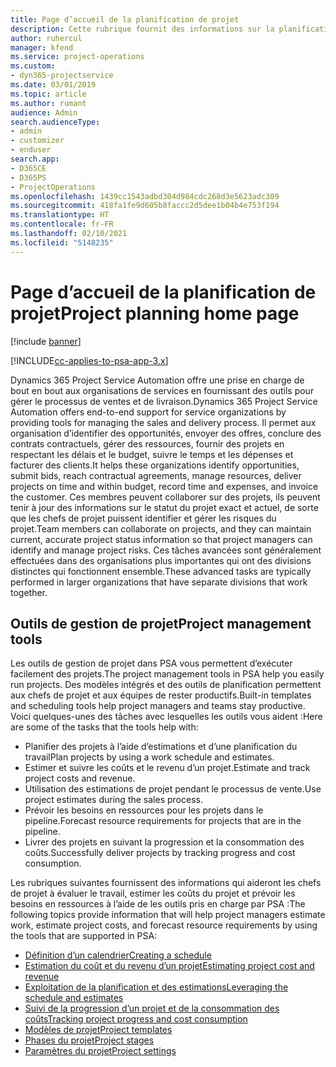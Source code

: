 ```yaml
---
title: Page d’accueil de la planification de projet
description: Cette rubrique fournit des informations sur la planification de projet.
author: ruhercul
manager: kfend
ms.service: project-operations
ms.custom:
- dyn365-projectservice
ms.date: 03/01/2019
ms.topic: article
ms.author: rumant
audience: Admin
search.audienceType:
- admin
- customizer
- enduser
search.app:
- D365CE
- D365PS
- ProjectOperations
ms.openlocfilehash: 1439cc1543adbd304d984cdc268d3e5623adc309
ms.sourcegitcommit: 418fa1fe9d605b8faccc2d5dee1b04b4e753f194
ms.translationtype: HT
ms.contentlocale: fr-FR
ms.lasthandoff: 02/10/2021
ms.locfileid: "5148235"
---
```

# <a name="project-planning-home-page"></a><span data-ttu-id="2da8c-103">Page d’accueil de la planification de projet</span><span class="sxs-lookup"><span data-stu-id="2da8c-103">Project planning home page</span></span>

[!include [banner](../includes/psa-now-project-operations.md)]

[!INCLUDE[cc-applies-to-psa-app-3.x](../includes/cc-applies-to-psa-app-3x.md)]

<span data-ttu-id="2da8c-104">Dynamics 365 Project Service Automation offre une prise en charge de bout en bout aux organisations de services en fournissant des outils pour gérer le processus de ventes et de livraison.</span><span class="sxs-lookup"><span data-stu-id="2da8c-104">Dynamics 365 Project Service Automation offers end-to-end support for service organizations by providing tools for managing the sales and delivery process.</span></span> <span data-ttu-id="2da8c-105">Il permet aux organisation d’identifier des opportunités, envoyer des offres, conclure des contrats contractuels, gérer des ressources, fournir des projets en respectant les délais et le budget, suivre le temps et les dépenses et facturer des clients.</span><span class="sxs-lookup"><span data-stu-id="2da8c-105">It helps these organizations identify opportunities, submit bids, reach contractual agreements, manage resources, deliver projects on time and within budget, record time and expenses, and invoice the customer.</span></span> <span data-ttu-id="2da8c-106">Ces membres peuvent collaborer sur des projets, ils peuvent tenir à jour des informations sur le statut du projet exact et actuel, de sorte que les chefs de projet puissent identifier et gérer les risques du projet.</span><span class="sxs-lookup"><span data-stu-id="2da8c-106">Team members can collaborate on projects, and they can maintain current, accurate project status information so that project managers can identify and manage project risks.</span></span> <span data-ttu-id="2da8c-107">Ces tâches avancées sont généralement effectuées dans des organisations plus importantes qui ont des divisions distinctes qui fonctionnent ensemble.</span><span class="sxs-lookup"><span data-stu-id="2da8c-107">These advanced tasks are typically performed in larger organizations that have separate divisions that work together.</span></span>

## <a name="project-management-tools"></a><span data-ttu-id="2da8c-108">Outils de gestion de projet</span><span class="sxs-lookup"><span data-stu-id="2da8c-108">Project management tools</span></span>

<span data-ttu-id="2da8c-109">Les outils de gestion de projet dans PSA vous permettent d’exécuter facilement des projets.</span><span class="sxs-lookup"><span data-stu-id="2da8c-109">The project management tools in PSA help you easily run projects.</span></span> <span data-ttu-id="2da8c-110">Des modèles intégrés et des outils de planification permettent aux chefs de projet et aux équipes de rester productifs.</span><span class="sxs-lookup"><span data-stu-id="2da8c-110">Built-in templates and scheduling tools help project managers and teams stay productive.</span></span> <span data-ttu-id="2da8c-111">Voici quelques-unes des tâches avec lesquelles les outils vous aident :</span><span class="sxs-lookup"><span data-stu-id="2da8c-111">Here are some of the tasks that the tools help with:</span></span>

- <span data-ttu-id="2da8c-112">Planifier des projets à l’aide d’estimations et d’une planification du travail</span><span class="sxs-lookup"><span data-stu-id="2da8c-112">Plan projects by using a work schedule and estimates.</span></span>
- <span data-ttu-id="2da8c-113">Estimer et suivre les coûts et le revenu d’un projet.</span><span class="sxs-lookup"><span data-stu-id="2da8c-113">Estimate and track project costs and revenue.</span></span>
- <span data-ttu-id="2da8c-114">Utilisation des estimations de projet pendant le processus de vente.</span><span class="sxs-lookup"><span data-stu-id="2da8c-114">Use project estimates during the sales process.</span></span>
- <span data-ttu-id="2da8c-115">Prévoir les besoins en ressources pour les projets dans le pipeline.</span><span class="sxs-lookup"><span data-stu-id="2da8c-115">Forecast resource requirements for projects that are in the pipeline.</span></span>
- <span data-ttu-id="2da8c-116">Livrer des projets en suivant la progression et la consommation des coûts.</span><span class="sxs-lookup"><span data-stu-id="2da8c-116">Successfully deliver projects by tracking progress and cost consumption.</span></span>

<span data-ttu-id="2da8c-117">Les rubriques suivantes fournissent des informations qui aideront les chefs de projet à évaluer le travail, estimer les coûts du projet et prévoir les besoins en ressources à l’aide de les outils pris en charge par PSA :</span><span class="sxs-lookup"><span data-stu-id="2da8c-117">The following topics provide information that will help project managers estimate work, estimate project costs, and forecast resource requirements by using the tools that are supported in PSA:</span></span>

- [<span data-ttu-id="2da8c-118">Définition d’un calendrier</span><span class="sxs-lookup"><span data-stu-id="2da8c-118">Creating a schedule</span></span>](project-creating.md)
- [<span data-ttu-id="2da8c-119">Estimation du coût et du revenu d’un projet</span><span class="sxs-lookup"><span data-stu-id="2da8c-119">Estimating project cost and revenue</span></span>](project-estimating.md)
- [<span data-ttu-id="2da8c-120">Exploitation de la planification et des estimations</span><span class="sxs-lookup"><span data-stu-id="2da8c-120">Leveraging the schedule and estimates</span></span>](project-leveraging.md)
- [<span data-ttu-id="2da8c-121">Suivi de la progression d’un projet et de la consommation des coûts</span><span class="sxs-lookup"><span data-stu-id="2da8c-121">Tracking project progress and cost consumption</span></span>](project-tracking.md)
- [<span data-ttu-id="2da8c-122">Modèles de projet</span><span class="sxs-lookup"><span data-stu-id="2da8c-122">Project templates</span></span>](project-templates.md)
- [<span data-ttu-id="2da8c-123">Phases du projet</span><span class="sxs-lookup"><span data-stu-id="2da8c-123">Project stages</span></span>](project-stages.md)
- [<span data-ttu-id="2da8c-124">Paramètres du projet</span><span class="sxs-lookup"><span data-stu-id="2da8c-124">Project settings</span></span>](project-settings.md)
